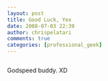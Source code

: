 ```yaml
---
layout: post
title: Good Luck, Yex
date: 2008-07-03 22:39
author: chrispelatari
comments: true
categories: [professional_geek]
---
```

<p>   </p><div class="wlWriterSmartContent" id="scid:5737277B-5D6D-4f48-ABFC-DD9C333F4C5D:28492517-ff36-4424-8de6-68e6d2e272c4" style="display:inline;margin:0;padding:0;"><div id="8d6ed373-08ea-457b-8ced-c684a0ff6b47" style="margin:0;padding:0;display:inline;"><div><a href="http://www.youtube.com/watch?v=g40c6iAEHpc&amp;hl=en&amp;fs=1" target="_new"><img src="http://bluefenix.net/blog/images/bluefenix_net/blog/WindowsLiveWriter/GoodLuckYex_13EAD/video3a81078b7f5c.jpg" alt="" /></a></div></div></div>   <p>Godspeed buddy. XD</p>
